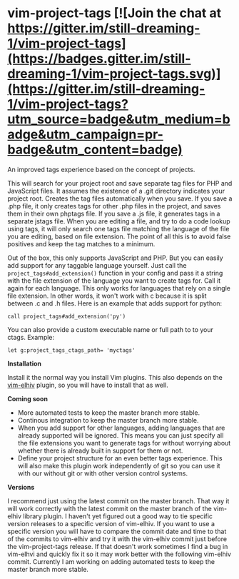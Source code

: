 # vim-project-tags [![Join the chat at https://gitter.im/still-dreaming-1/vim-project-tags](https://badges.gitter.im/still-dreaming-1/vim-project-tags.svg)](https://gitter.im/still-dreaming-1/vim-project-tags?utm_source=badge&utm_medium=badge&utm_campaign=pr-badge&utm_content=badge)
An improved tags experience based on the concept of projects.

This will search for your project root and save separate tag files for PHP and JavaScript files. It assumes the existence of a .git directory indicates your project root. Creates the tag files automatically when you save. If you save a .php file, it only creates tags for other .php files in the project, and saves them in their own phptags file. If you save a .js file, it generates tags in a separate jstags file. When you are editing a file, and try to do a code lookup using tags, it will only search one tags file matching the language of the file you are editing, based on file extension. The point of all this is to avoid false positives and keep the tag matches to a minimum.

Out of the box, this only supports JavaScript and PHP. But you can easily add support for any taggable language yourself. Just call the `project_tags#add_extension()` function in your config and pass it a string with the file extension of the language you want to create tags for. Call it again for each language. This only works for languages that rely on a single file extension. In other words, it won't work with c because it is split between .c and .h files. Here is an example that adds support for python:

`call project_tags#add_extension('py')`

You can also provide a custom executable name or full path to to your ctags. Example:

`let g:project_tags_ctags_path= 'myctags'`

**Installation**

Install it the normal way you install Vim plugins. This also depends on the [vim-elhiv](https://github.com/still-dreaming-1/vim-elhiv/tree/master) plugin, so you will have to install that as well. 

**Coming soon**
* More automated tests to keep the master branch more stable.
* Continous integration to keep the master branch more stable.
* When you add support for other languages, adding languages that are already supported will be ignored. This means you can just specify all the file extensions you want to generate tags for without worrying about whether there is already built in support for them or not.
* Define your project structure for an even better tags experience. This will also make this plugin work independently of git so you can use it with our without git or with other version control systems.

**Versions**

I recommend just using the latest commit on the master branch. That way it will work correctly with the latest commit on the master branch of the vim-elhiv library plugin. I haven't yet figured out a good way to tie specific version releases to a specific version of vim-elhiv. If you want to use a specific version you will have to compare the commit date and time to that of the commits to vim-elhiv and try it with the vim-elhiv commit just before the vim-project-tags release. If that doesn't work sometimes I find a bug in vim-elhvi and quickly fix it so it may work better with the following vim-elhiv commit. Currently I am working on adding automated tests to keep the master branch more stable.

